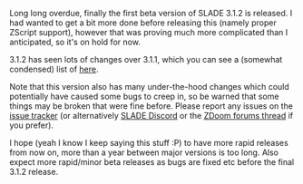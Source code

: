 Long long overdue, finally the first beta version of SLADE 3.1.2 is released. I had wanted to get a bit more done before releasing this (namely proper ZScript support), however that was proving much more complicated than I anticipated, so it's on hold for now.

3.1.2 has seen lots of changes over 3.1.1, which you can see a (somewhat condensed) list of [here](http://slade.mancubus.net/index.php?page=changes&v=3.1.2_b1).

Note that this version also has many under-the-hood changes which could potentially have caused some bugs to creep in, so be warned that some things may be broken that were fine before. Please report any issues on the [issue tracker](https://github.com/sirjuddington/SLADE/issues) (or alternatively [SLADE Discord](https://discord.gg/CSCsycS) or the [ZDoom forums thread](https://forum.zdoom.org/viewtopic.php?f=44&t=24955) if you prefer).

I hope (yeah I know I keep saying this stuff :P) to have more rapid releases from now on, more than a year between major versions is too long. Also expect more rapid/minor beta releases as bugs are fixed etc before the final 3.1.2 release.